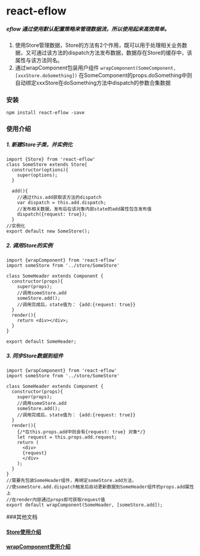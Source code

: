 # react-eflow
##### eflow 通过使用默认配置策略来管理数据流，所以使用起来高效简单。

1. 使用Store管理数据，Store的方法有2个作用，既可以用于处理相关业务数据，又可通过该方法的dispatch方法发布数据，数据存在Store的缓存中，该属性与该方法同名。
2. 通过wrapComponent包装用户组件 `wrapComponent(SomeComponent, [xxxStore.doSomething])`
在SomeComponent的props.doSomething中则自动绑定xxxStore在doSomething方法中dispatch的参数合集数据

### 安装

```
npm install react-eflow -save
```

### 使用介绍

##### 1. 新建Store子类，并实例化

```
import {Store} from 'react-eflow'
class SomeStore extends Store{
  constructor(options){
    super(options);
  }

  add(){
    //通过this.add获取该方法的dispatch
    var dispatch = this.add.dispatch;
    //发布相关数据，发布后在该对象内部state的add属性包含发布值
    dispatch({request: true});
  }
//实例化
export default new SomeStore();
```

##### 2. 调用Store的实例

```
import {wrapComponent} from 'react-eflow'
import someStore from '../store/SomeStore'

class SomeHeader extends Component {
  constructor(props){
    super(props);
    //调用someStore.add
    someStore.add();
    //调用完成后，state值为： {add:{request: true}}
  }
  render(){
    return <div></div>;
  }
}

export default SomeHeader;
```

##### 3. 同步Store数据到组件

```
import {wrapComponent} from 'react-eflow'
import someStore from '../store/SomeStore'

class SomeHeader extends Component {
  constructor(props){
    super(props);
    //调用someStore.add
    someStore.add();
    //调用完成后，state值为： {add:{request: true}}
  }
  render(){
    {/*在this.props.add中则会有{request: true} 对象*/}
    let request = this.props.add.request;
    return (
      <div>
      {request}
      </div>
    );
  }
}
//需要先包装SomeHeader组件，再绑定someStore.add方法，
//使someStore.add.dispatch触发后自动更新数据到SomeHeader组件的props.add属性上
//在render内部通过props即可获取request值
export default wrapComponent(SomeHeader, [someStore.add]);
```
###其他文档
#### [Store使用介绍](./docs/Store.md)
#### [wrapComponent使用介绍](./docs/wrapComponent.md)





